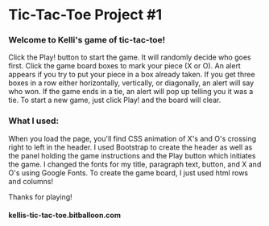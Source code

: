 # Tic-Tac-Toe Project #1

### Welcome to Kelli's game of tic-tac-toe!

Click the Play! button to start the game. It will randomly decide who goes first. Click the game board boxes to mark your piece (X or O). An alert appears if you try to put your piece in a box already taken. If you get three boxes in a row either horizontally, vertically, or diagonally, an alert will say who won. If the game ends in a tie, an alert will pop up telling you it was a tie. To start a new game, just click Play! and the board will clear.

### What I used:

When you load the page, you'll find CSS animation of X's and O's crossing right to left in the header. I used Bootstrap to create the header as well as the panel holding the game instructions and the Play button which initiates the game. I changed the fonts for my title, paragraph text, button, and X and O's using Google Fonts. To create the game board, I just used html rows and columns!

Thanks for playing!

#### kellis-tic-tac-toe.bitballoon.com


